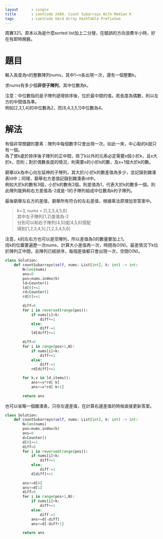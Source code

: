 ```yaml
--- 
layout      : single
title       : LeetCode 2488. Count Subarrays With Median K
tags        : LeetCode Hard Array HashTable PrefixSum
---
```

周賽321。原本以為是什麼sorted list加上二分搜，在錯誤的方向浪費半小時，好在有即時開竅。  

# 題目
輸入長度為n的整數陣列nums，其中1\~n各出現一次，還有一個整數k。  

求nums有多少個**非空子陣列**，其中位數為k。  

注意：中位數指的是子陣列遞增排序後，位於最中間的值。若長度為偶數，則以左方的中間值為準。  
例如[2,3,1,4]的中位數為2，而[8,4,3,5,1]中位數為4。  

# 解法
有個非常關鍵的要素：陣列中每個數字只會出現一次。如此一來，中心點的k就只有一個。  
為了使k處於排序後子陣列的正中間，除了k以外的元素必定需要x個小於k，且x大於k，否則；對於偶數長度的情況，則需要x的小於k的數，及x+1個大於k的數。  

窮舉以k為中心向左延伸的子陣列，其大於/小於k的數差值為多少，並記錄到雜湊表ld中；同理，窮舉右方差值記錄到雜湊表rd中。  
例如大於k的數有3個，小於k的數有2個，則差值為1，代表大於k的數多一個。則此陣列能夠和右方差值為-2或是-1的子陣列組成中位數為k的子陣列。  

最後窮舉左右方的差值，窮舉所有符合的左右差值，根據乘法原理加至答案中。  
> k=3, nums = [1,2,3,4,5,6]  
> 其中左子陣列[1,2]差值為-2  
> 分別可以和右子陣列[4,5]或[4,5,6]搭配  
> 得到[1,2,3,4,5],[1,2,3,4,5,6]   

注意，k的左右方也可以是空陣列，所以差值為0的數量要加上1。  
找k的位置要遍歷一次nums，計算大小差值再一次，時間為O(N)。最差情況下k位於陣列正中間，且陣列已經排序，每個差值都只會出現一次，空間O(N)。  

```python
class Solution:
    def countSubarrays(self, nums: List[int], k: int) -> int:
        N=len(nums)
        ans=0
        pos=nums.index(k)
        ld=Counter()
        ld[0]+=1
        rd=Counter()
        rd[0]+=1
        
        diff=0
        for i in reversed(range(pos)):
            if nums[i]>k:
                diff+=1
            else:
                diff-=1
            ld[diff]+=1
            
        diff=0
        for i in range(pos+1,N):
            if nums[i]>k:
                diff+=1
            else:
                diff-=1
            rd[diff]+=1

        for k,v in ld.items():
            ans+=v*rd[-k]
            ans+=v*rd[-k+1]
            
        return ans
```

也可以省略一個雜湊表，只存左邊差值，在計算右邊差值的時候直接更新答案。  

```python
class Solution:
    def countSubarrays(self, nums: List[int], k: int) -> int:
        N=len(nums)
        pos=nums.index(k)        
        ans=0
        d=Counter()
        d[0]+=1
        diff=0
        for i in reversed(range(pos)):
            if nums[i]>k:
                diff+=1
            else:
                diff-=1
            d[diff]+=1
        
        ans+=d[0]
        ans+=d[1]
        diff=0
        for i in range(pos+1,N):
            if nums[i]>k:
                diff+=1
            else:
                diff-=1
            ans+=d[-diff]
            ans+=d[-diff+1]
            
        return ans
```